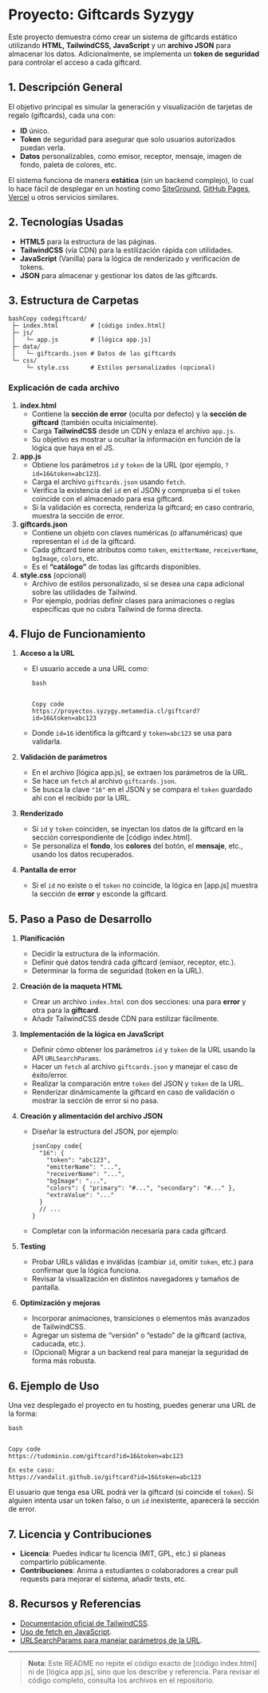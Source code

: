 # Proyecto: Giftcards Syzygy

Este proyecto demuestra cómo crear un sistema de giftcards estático utilizando **HTML, TailwindCSS, JavaScript** y un **archivo JSON** para almacenar los datos. Adicionalmente, se implementa un **token de seguridad** para controlar el acceso a cada giftcard.

## 1. Descripción General

El objetivo principal es simular la generación y visualización de tarjetas de regalo (giftcards), cada una con:

- **ID** único.
- **Token** de seguridad para asegurar que solo usuarios autorizados puedan verla.
- **Datos** personalizables, como emisor, receptor, mensaje, imagen de fondo, paleta de colores, etc.

El sistema funciona de manera **estática** (sin un backend complejo), lo cual lo hace fácil de desplegar en un hosting como [SiteGround](https://www.siteground.com/), [GitHub Pages](https://pages.github.com/), [Vercel](https://vercel.com/) u otros servicios similares.

## 2. Tecnologías Usadas

- **HTML5** para la estructura de las páginas.
- **TailwindCSS** (vía CDN) para la estilización rápida con utilidades.
- **JavaScript** (Vanilla) para la lógica de renderizado y verificación de tokens.
- **JSON** para almacenar y gestionar los datos de las giftcards.

## 3. Estructura de Carpetas

```
bashCopy codegiftcard/
 ├─ index.html         # [código index.html]
 ├─ js/
 │   └─ app.js         # [lógica app.js]
 ├─ data/
 │   └─ giftcards.json # Datos de las giftcards
 └─ css/
     └─ style.css      # Estilos personalizados (opcional)
```

### Explicación de cada archivo

1. **index.html**
   - Contiene la **sección de error** (oculta por defecto) y la **sección de giftcard** (también oculta inicialmente).
   - Carga **TailwindCSS** desde un CDN y enlaza el archivo `app.js`.
   - Su objetivo es mostrar u ocultar la información en función de la lógica que haya en el JS.
2. **app.js**
   - Obtiene los parámetros `id` y `token` de la URL (por ejemplo, `?id=16&token=abc123`).
   - Carga el archivo `giftcards.json` usando `fetch`.
   - Verifica la existencia del `id` en el JSON y comprueba si el `token` coincide con el almacenado para esa giftcard.
   - Si la validación es correcta, renderiza la giftcard; en caso contrario, muestra la sección de error.
3. **giftcards.json**
   - Contiene un objeto con claves numéricas (o alfanuméricas) que representan el `id` de la giftcard.
   - Cada giftcard tiene atributos como `token`, `emitterName`, `receiverName`, `bgImage`, `colors`, etc.
   - Es el **“catálogo”** de todas las giftcards disponibles.
4. **style.css** (opcional)
   - Archivo de estilos personalizado, si se desea una capa adicional sobre las utilidades de Tailwind.
   - Por ejemplo, podrías definir clases para animaciones o reglas específicas que no cubra Tailwind de forma directa.

## 4. Flujo de Funcionamiento

1. **Acceso a la URL**

   - El usuario accede a una URL como:

     ```
     bash
     
     
     Copy code
     https://proyectos.syzygy.metamedia.cl/giftcard?id=16&token=abc123
     ```

   - Donde `id=16` identifica la giftcard y `token=abc123` se usa para validarla.

2. **Validación de parámetros**

   - En el archivo [lógica app.js], se extraen los parámetros de la URL.
   - Se hace un `fetch` al archivo `giftcards.json`.
   - Se busca la clave `"16"` en el JSON y se compara el `token` guardado ahí con el recibido por la URL.

3. **Renderizado**

   - Si `id` y `token` coinciden, se inyectan los datos de la giftcard en la sección correspondiente de [código index.html].
   - Se personaliza el **fondo**, los **colores** del botón, el **mensaje**, etc., usando los datos recuperados.

4. **Pantalla de error**

   - Si el `id` no existe o el `token` no coincide, la lógica en [app.js] muestra la sección de **error** y esconde la giftcard.

## 5. Paso a Paso de Desarrollo

1. **Planificación**

   - Decidir la estructura de la información.
   - Definir qué datos tendrá cada giftcard (emisor, receptor, etc.).
   - Determinar la forma de seguridad (token en la URL).

2. **Creación de la maqueta HTML**

   - Crear un archivo `index.html` con dos secciones: una para **error** y otra para la **giftcard**.
   - Añadir TailwindCSS desde CDN para estilizar fácilmente.

3. **Implementación de la lógica en JavaScript**

   - Definir cómo obtener los parámetros `id` y `token` de la URL usando la API `URLSearchParams`.
   - Hacer un `fetch` al archivo `giftcards.json` y manejar el caso de éxito/error.
   - Realizar la comparación entre `token` del JSON y `token` de la URL.
   - Renderizar dinámicamente la giftcard en caso de validación o mostrar la sección de error si no pasa.

4. **Creación y alimentación del archivo JSON**

   - Diseñar la estructura del JSON, por ejemplo:

     ```
     jsonCopy code{
       "16": {
         "token": "abc123",
         "emitterName": "...",
         "receiverName": "...",
         "bgImage": "...",
         "colors": { "primary": "#...", "secondary": "#..." },
         "extraValue": "..."
       }
       // ...
     }
     ```

   - Completar con la información necesaria para cada giftcard.

5. **Testing**

   - Probar URLs válidas e inválidas (cambiar `id`, omitir `token`, etc.) para confirmar que la lógica funciona.
   - Revisar la visualización en distintos navegadores y tamaños de pantalla.

6. **Optimización y mejoras**

   - Incorporar animaciones, transiciones o elementos más avanzados de TailwindCSS.
   - Agregar un sistema de “versión” o “estado” de la giftcard (activa, caducada, etc.).
   - (Opcional) Migrar a un backend real para manejar la seguridad de forma más robusta.

## 6. Ejemplo de Uso

Una vez desplegado el proyecto en tu hosting, puedes generar una URL de la forma:

```
bash


Copy code
https://tudominio.com/giftcard?id=16&token=abc123

En este caso:
https://vandalit.github.io/giftcard?id=16&token=abc123
```

El usuario que tenga esa URL podrá ver la giftcard (si coincide el `token`).
Si alguien intenta usar un token falso, o un `id` inexistente, aparecerá la sección de error.

## 7. Licencia y Contribuciones

- **Licencia**: Puedes indicar tu licencia (MIT, GPL, etc.) si planeas compartirlo públicamente.
- **Contribuciones**: Anima a estudiantes o colaboradores a crear pull requests para mejorar el sistema, añadir tests, etc.

## 8. Recursos y Referencias

- [Documentación oficial de TailwindCSS](https://tailwindcss.com/docs).
- [Uso de fetch en JavaScript](https://developer.mozilla.org/es/docs/Web/API/Fetch_API/Using_Fetch).
- [URLSearchParams para manejar parámetros de la URL](https://developer.mozilla.org/es/docs/Web/API/URLSearchParams).

------

> **Nota**: Este README no repite el código exacto de [código index.html] ni de [lógica app.js], sino que los describe y referencia. Para revisar el código completo, consulta los archivos en el repositorio.